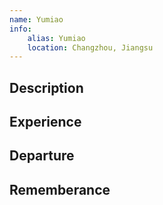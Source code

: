 ```yaml
---
name: Yumiao
info:
    alias: Yumiao
    location: Changzhou, Jiangsu
---
```


## Description

## Experience

## Departure

## Rememberance